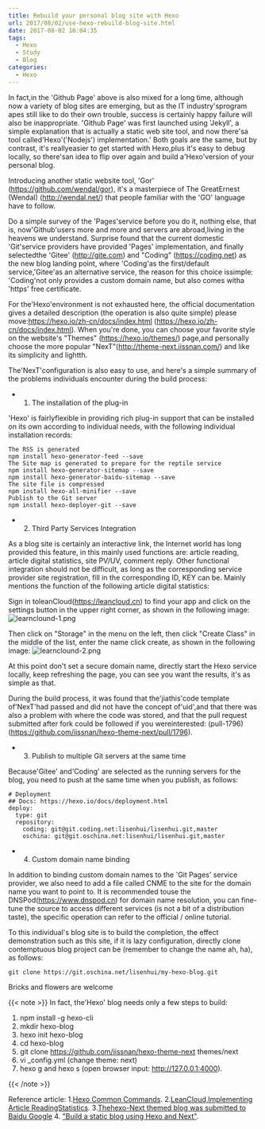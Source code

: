 ```yaml
---
title: Rebuild your personal blog site with Hexo
url: 2017/08/02/use-hexo-rebuild-blog-site.html
date: 2017-08-02 16:04:35
tags:
  - Hexo
  - Study
  - Blog
categories:
  - Hexo
---
```


In fact,in the 'Github  Page' above    is also mixed for a long time, although now a variety of blog sites are emerging, but as the IT industry'sprogram apes still like to do their own trouble, success is certainly happy failure will also be inappropriate. 'Github Page' was first launched using 'Jekyll', a  simple explanation that is actually a static web site tool, and now there'sa tool called'Hexo'('Nodejs') implementation.' Both goals are the same, but by contrast, it's  reallyeasier to get started with Hexo,plus it's easy to debug locally, so there'san idea to flip over again and build a'Hexo'version of your personal blog.

Introducing another static website tool, 'Gor' (https://github.com/wendal/gor), it's a masterpiece of The GreatErnest (Wendal) (http://wendal.net/) that people familiar with the 'GO' language have to follow.

<!--more-->

Do a simple survey of the 'Pages'service before you do it, nothing else, that is, now'Github'users more and more and servers are abroad,living in the heavens we understand. Surprise found that the current domestic 'Git'service providers have provided 'Pages' implementation, and finally selectedthe 'Gitee' (http://gite.com) and "Coding" (https://coding.net)  as the new blog landing point, where 'Coding'as the first/default service,'Gitee'as an alternative service, the reason for this choice issimple: 'Coding'not only provides a custom domain name, but also comes witha 'https' free certificate.

For the'Hexo'environment is not exhausted here, the official documentation gives a detailed description (the operation is also quite simple) please move:https://hexo.io/zh-cn/docs/index.html (https://hexo.io/zh-cn/docs/index.html). When you're done, you can choose your favorite style on the website's "Themes" (https://hexo.io/themes/) page,and personally choose the more popular "NexT"(http://theme-next.iissnan.com/) and like its simplicity and lightth.

The'NexT'configuration is also easy to use, and here's a simple summary of the problems individuals encounter during the build process:

- 1. The installation of the plug-in

'Hexo' is fairlyflexible in providing rich plug-in support that can be installed on its own according to individual needs, with the following individual installation records:

```
The RSS is generated
npm install hexo-generator-feed --save
The Site map is generated to prepare for the reptile service
npm install hexo-generator-sitemap --save
npm install hexo-generator-baidu-sitemap --save
The site file is compressed
npm install hexo-all-minifier --save
Publish to the Git server
npm install hexo-deployer-git --save
```

- 2. Third Party Services Integration

As a blog site is certainly an interactive link, the Internet world has long provided this feature, in this mainly used functions are: article reading, article digital statistics, site PV/UV, comment reply. Other functional integration should not be difficult, as long as the corresponding service provider site registration, fill in the corresponding ID, KEY can be. Mainly mentions the function of the following article digital statistics:

Sign in toleanCloud(https://leancloud.cn) to find your app and click on the settings button in the upper right corner, as shown in the following image:
![learnclound-1.png](//imgs.lisenhui.cn/blog/2017/08-02-leancloud-1.png)

Then click on "Storage" in the menu on the left, then click "Create Class" in the middle of the list, enter the name click create, as shown in the following image:
![learnclound-2.png](//imgs.lisenhui.cn/blog/2017/08-02-leancloud-2.png)

At this point don't set a secure domain name, directly start the Hexo service locally, keep refreshing the page, you can see you want the results, it's as simple as that.

During the build process, it was found that the'jiathis'code template of'NexT'had passed and did not have the concept of'uid',and that there was also a problem with where the code was stored, and that the pull request submitted after fork could be followed if you wereinterested: (pull-1796) (https://github.com/iissnan/hexo-theme-next/pull/1796).

- 3. Publish to multiple Git servers at the same time

 Because'Gitee' and'Coding' are selected as the running servers for the blog, you need to push at the same time when you publish, as follows:

```
# Deployment
## Docs: https://hexo.io/docs/deployment.html
deploy:
  type: git
  repository:
    coding: git@git.coding.net:lisenhui/lisenhui.git,master
    oschina: git@git.oschina.net:lisenhui/lisenhui.git,master
```

- 4. Custom domain name binding

In addition to binding custom domain names to the 'Git Pages' service provider, we also need to add a file called CNME to the site for the domain name you want to point to. It is recommended touse the DNSPod(https://www.dnspod.cn) for  domain name resolution, you can fine-tune the source to access different services (is not a bit of a distribution taste), the specific operation can refer to the official / online tutorial.


To this individual's blog site is to build the completion, the effect demonstration such as this site, if it is lazy configuration, directly clone contemptuous    blog project can be (remember to change the name ah, ha), as follows:

```
git clone https://git.oschina.net/lisenhui/my-hexo-blog.git
```

Bricks and flowers are welcome<i class="fa fa-thumbs-o-up" aria-hidden="true"></i><i class="fa fa-thumbs-o-up" aria-hidden="true"></i><i class="fa fa-thumbs-o-up" aria-hidden="true"></i>


{{< note >}}
In fact, the'Hexo' blog needs only a few steps to build:

1. npm install -g hexo-cli
2. mkdir hexo-blog
3. hexo init hexo-blog
4. cd hexo-blog
5. git clone https://github.com/iissnan/hexo-theme-next themes/next
6. vi _config.yml (change theme: next)
7. hexo g and hexo  s (open browser input: http://127.0.0.1:4000).

{{< /note >}}

Reference article:
1.[Hexo Common Commands](https://segmentfault.com/a/119000002632530).
2.[LeanCloud,Implementing Article ReadingStatistics](http://www.joryhe.com/2016-05-29-how_to_create_leancloud_read_Counter.html).
3.[Thehexo-Next themed blog was submitted to  Baidu Google](http://blog.csdn.net/hosea1008/article/details/53384382)
4. ["Build a static blog using Hexo and Next"](http://www.jianshu.com/p/f66103553c45).
